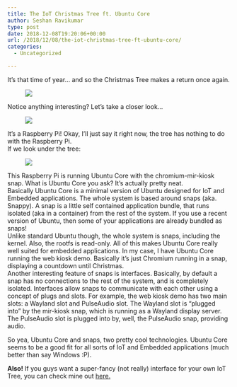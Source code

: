```yaml
---
title: The IoT Christmas Tree ft. Ubuntu Core
author: Seshan Ravikumar
type: post
date: 2018-12-08T19:20:06+00:00
url: /2018/12/08/the-iot-christmas-tree-ft-ubuntu-core/
categories:
  - Uncategorized

---
```

It&#8217;s that time of year&#8230; and so the Christmas Tree makes a return once again.  
<figure class="wp-block-image">

![][1] </figure> 

Notice anything interesting? Let&#8217;s take a closer look&#8230;  
<figure class="wp-block-image">

![][2] </figure> 

It&#8217;s a Raspberry Pi! Okay, I&#8217;ll just say it right now, the tree has nothing to do with the Raspberry Pi.  
If we look under the tree:  
<figure class="wp-block-image">

![][3] </figure> 

This Raspberry Pi is running Ubuntu Core with the chromium-mir-kiosk snap. What is Ubuntu Core you ask? It&#8217;s actually pretty neat.  
Basically Ubuntu Core is a minimal version of Ubuntu designed for IoT and Embedded applications. The whole system is based around snaps (aka. Snappy). A snap is a little self contained application bundle, that runs isolated (aka in a container) from the rest of the system. If you use a recent version of Ubuntu, then some of your applications are already bundled as snaps!  
Unlike standard Ubuntu though, the whole system is snaps, including the kernel. Also, the rootfs is read-only. All of this makes Ubuntu Core really well suited for embedded applications. In my case, I have Ubuntu Core running the web kiosk demo. Basically it&#8217;s just Chromium running in a snap, displaying a countdown until Christmas.  
Another interesting feature of snaps is interfaces. Basically, by default a snap has no connections to the rest of the system, and is completely isolated. Interfaces allow snaps to communicate with each other using a concept of plugs and slots. For example, the web kiosk demo has two main slots: a Wayland slot and PulseAudio slot. The Wayland slot is &#8220;plugged into&#8221; by the mir-kiosk snap, which is running as a Wayland display server. The PulseAudio slot is plugged into by, well, the PulseAudio snap, providing audio.  
  
So yea, Ubuntu Core and snaps, two pretty cool technologies. Ubuntu Core seems to be a good fit for all sorts of IoT and Embedded applications (much better than say Windows :P). 

**Also!** If you guys want a super-fancy (not really) interface for your own IoT Tree, you can check mine out [here.][4]

 [1]: http://legacy.seshan.xyz/flow/files/WP_20181208_22_07_14_Rich.jpg
 [2]: http://legacy.seshan.xyz/flow/files/WP_20181208_21_01_24_Rich.jpg
 [3]: http://legacy.seshan.xyz/flow/files/WP_20181209_13_13_53_Rich.jpg
 [4]: https://seshan.xyz/legacy/flow/iotxmas/